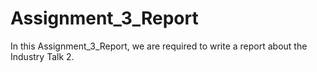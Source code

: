# Assignment_3_Report
In this Assignment_3_Report, we are required to write a report about the Industry Talk 2.
